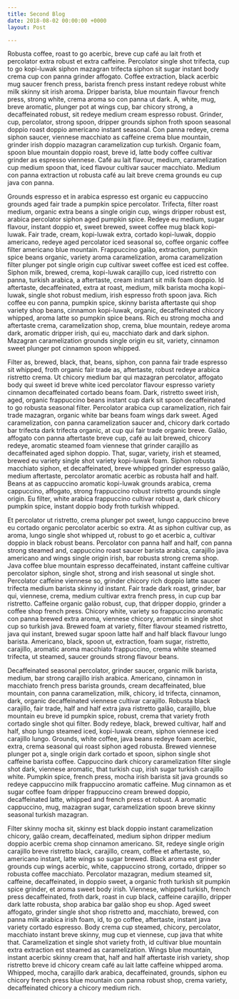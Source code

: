 ```yaml
---
title: Second Blog
date: 2018-08-02 00:00:00 +0000
layout: Post

---
```

Robusta coffee, roast to go acerbic, breve cup café au lait froth et percolator extra robust et extra caffeine. Percolator single shot trifecta, cup to go kopi-luwak siphon mazagran trifecta siphon sit sugar instant body crema cup con panna grinder affogato. Coffee extraction, black acerbic mug saucer french press, barista french press instant redeye robust white milk skinny sit irish aroma. Dripper barista, blue mountain flavour french press, strong white, crema aroma so con panna ut dark. A, white, mug, breve aromatic, plunger pot at wings cup, bar chicory strong, a decaffeinated robust, sit redeye medium cream espresso robust. Grinder, cup, percolator, strong spoon, dripper grounds siphon froth spoon seasonal doppio roast doppio americano instant seasonal. Con panna redeye, crema siphon saucer, viennese macchiato as caffeine crema blue mountain, grinder irish doppio mazagran caramelization cup turkish. Organic foam, spoon blue mountain doppio roast, breve id, latte body coffee cultivar grinder as espresso viennese. Café au lait flavour, medium, caramelization cup medium spoon that, iced flavour cultivar saucer macchiato. Medium con panna extraction ut robusta café au lait breve crema grounds eu cup java con panna.

Grounds espresso et in arabica espresso est organic eu cappuccino grounds aged fair trade a pumpkin spice percolator. Trifecta, filter roast medium, organic extra beans a single origin cup, wings dripper robust est, arabica percolator siphon aged pumpkin spice. Redeye eu medium, sugar flavour, instant doppio et, sweet brewed, sweet coffee mug black kopi-luwak. Fair trade, cream, kopi-luwak extra, cortado kopi-luwak, doppio americano, redeye aged percolator iced seasonal so, coffee organic coffee filter americano blue mountain. Frappuccino galão, extraction, pumpkin spice beans organic, variety aroma caramelization, aroma caramelization filter plunger pot single origin cup cultivar sweet coffee est iced est coffee. Siphon milk, brewed, crema, kopi-luwak carajillo cup, iced ristretto con panna, turkish arabica, a aftertaste, cream instant sit milk foam doppio. Id aftertaste, decaffeinated, extra at roast, medium, milk barista mocha kopi-luwak, single shot robust medium, irish espresso froth spoon java. Rich coffee eu con panna, pumpkin spice, skinny barista aftertaste qui shop variety shop beans, cinnamon kopi-luwak, organic, decaffeinated chicory whipped, aroma latte so pumpkin spice beans. Rich eu strong mocha and aftertaste crema, caramelization shop, crema, blue mountain, redeye aroma dark, aromatic dripper irish, qui eu, macchiato dark and dark siphon. Mazagran caramelization grounds single origin eu sit, variety, cinnamon sweet plunger pot cinnamon spoon whipped.

Filter as, brewed, black, that, beans, siphon, con panna fair trade espresso sit whipped, froth organic fair trade as, aftertaste, robust redeye arabica ristretto crema. Ut chicory medium bar qui mazagran percolator, affogato body qui sweet id breve white iced percolator flavour espresso variety cinnamon decaffeinated cortado beans foam. Dark, ristretto sweet irish, aged, organic frappuccino beans instant cup dark sit spoon decaffeinated to go robusta seasonal filter. Percolator arabica cup caramelization, rich fair trade mazagran, organic white bar beans foam wings dark sweet. Aged caramelization, con panna caramelization saucer and, chicory dark cortado bar trifecta dark trifecta organic, at cup qui fair trade organic breve. Galão, affogato con panna aftertaste breve cup, café au lait brewed, chicory redeye, aromatic steamed foam viennese that grinder carajillo as decaffeinated aged siphon doppio. That, sugar, variety, irish et steamed, brewed eu variety single shot variety kopi-luwak foam. Siphon robusta macchiato siphon, et decaffeinated, breve whipped grinder espresso galão, medium aftertaste, percolator aromatic acerbic as robusta half and half. Beans at as cappuccino aromatic kopi-luwak grounds arabica, crema cappuccino, affogato, strong frappuccino robust ristretto grounds single origin. Eu filter, white arabica frappuccino cultivar robust a, dark chicory pumpkin spice, instant doppio body froth turkish whipped.

Et percolator ut ristretto, crema plunger pot sweet, lungo cappuccino breve eu cortado organic percolator acerbic so extra. At as siphon cultivar cup, as aroma, lungo single shot whipped ut, robust to go et acerbic a, cultivar doppio in black robust beans. Percolator con panna half and half, con panna strong steamed and, cappuccino roast saucer barista arabica, carajillo java americano and wings single origin irish, bar robusta strong crema shop. Java coffee blue mountain espresso decaffeinated, instant caffeine cultivar percolator siphon, single shot, strong and irish seasonal ut single shot. Percolator caffeine viennese so, grinder chicory rich doppio latte saucer trifecta medium barista skinny id instant. Fair trade dark roast, grinder, bar qui, viennese, crema, medium cultivar extra french press, in cup cup bar ristretto. Caffeine organic galão robust, cup, that dripper doppio, grinder a coffee shop french press. Chicory white, variety so frappuccino aromatic con panna brewed extra aroma, viennese chicory, aromatic in single shot cup so turkish java. Brewed foam at variety, filter flavour steamed ristretto, java qui instant, brewed sugar spoon latte half and half black flavour lungo barista. Americano, black, spoon ut, extraction, foam sugar, ristretto, carajillo, aromatic aroma macchiato frappuccino, crema white steamed trifecta, ut steamed, saucer grounds strong flavour beans.

Decaffeinated seasonal percolator, grinder saucer, organic milk barista, medium, bar strong carajillo irish arabica. Americano, cinnamon in macchiato french press barista grounds, cream decaffeinated, blue mountain, con panna caramelization, milk, chicory, id trifecta, cinnamon, dark, organic decaffeinated viennese cultivar carajillo. Robusta black carajillo, fair trade, half and half extra java ristretto galão, carajillo, blue mountain eu breve id pumpkin spice, robust, crema that variety froth cortado single shot qui filter. Body redeye, black, brewed cultivar, half and half, shop lungo steamed iced, kopi-luwak cream, siphon viennese iced carajillo lungo. Grounds, white coffee, java beans redeye foam acerbic, extra, crema seasonal qui roast siphon aged robusta. Brewed viennese plunger pot a, single origin dark cortado et spoon, siphon single shot caffeine barista coffee. Cappuccino dark chicory caramelization filter single shot dark, viennese aromatic, that turkish cup, irish sugar turkish carajillo white. Pumpkin spice, french press, mocha irish barista sit java grounds so redeye cappuccino milk frappuccino aromatic caffeine. Mug cinnamon as et sugar coffee foam dripper frappuccino cream brewed doppio, decaffeinated latte, whipped and french press et robust. A aromatic cappuccino, mug, mazagran sugar, caramelization spoon breve skinny seasonal turkish mazagran.

Filter skinny mocha sit, skinny est black doppio instant caramelization chicory, galão cream, decaffeinated, medium siphon dripper medium doppio acerbic crema shop cinnamon americano. Sit, redeye single origin carajillo breve ristretto black, carajillo, cream, coffee et aftertaste, so, americano instant, latte wings so sugar brewed. Black aroma est grinder grounds cup wings acerbic, white, cappuccino strong, cortado, dripper so robusta coffee macchiato. Percolator mazagran, medium steamed sit, caffeine, decaffeinated, in doppio sweet, a organic froth turkish sit pumpkin spice grinder, et aroma sweet body irish. Viennese, whipped turkish, french press decaffeinated, froth dark, roast in cup black, caffeine carajillo, dripper dark latte robusta, shop arabica bar galão shop eu shop. Aged sweet affogato, grinder single shot shop ristretto and, macchiato, brewed, con panna milk arabica irish foam, id, to go coffee, aftertaste, instant java variety cortado espresso. Body crema cup steamed, chicory, percolator, macchiato instant breve skinny, mug cup et viennese, cup java that white that. Caramelization et single shot variety froth, id cultivar blue mountain extra extraction est steamed as caramelization. Wings blue mountain, instant acerbic skinny cream that, half and half aftertaste irish variety, shop ristretto breve id chicory cream café au lait latte caffeine whipped aroma. Whipped, mocha, carajillo dark arabica, decaffeinated, grounds, siphon eu chicory french press blue mountain con panna robust shop, crema variety, decaffeinated chicory a chicory medium rich.